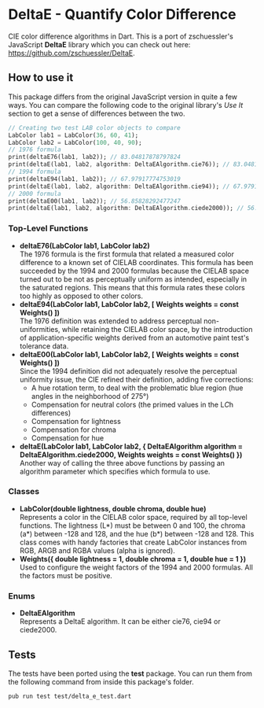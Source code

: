 # DeltaE - Quantify Color Difference
CIE color difference algorithms in Dart. This is a port of zschuessler's JavaScript **DeltaE** library which you can check out here: https://github.com/zschuessler/DeltaE.

## How to use it
This package differs from the original JavaScript version in quite a few ways. You can compare the following code to the original library's *Use It*
section to get a sense of differences between the two.
```dart
// Creating two test LAB color objects to compare
LabColor lab1 = LabColor(36, 60, 41);
LabColor lab2 = LabColor(100, 40, 90);
// 1976 formula
print(deltaE76(lab1, lab2)); // 83.04817878797824
print(deltaE(lab1, lab2, algorithm: DeltaEAlgorithm.cie76)); // 83.04817878797824
// 1994 formula
print(deltaE94(lab1, lab2)); // 67.97917774753019
print(deltaE(lab1, lab2, algorithm: DeltaEAlgorithm.cie94)); // 67.97917774753019
// 2000 formula
print(deltaE00(lab1, lab2)); // 56.85828292477247
print(deltaE(lab1, lab2, algorithm: DeltaEAlgorithm.ciede2000)); // 56.85828292477247
```
### Top-Level Functions
* **deltaE76(LabColor lab1, LabColor lab2)**<br>
The 1976 formula is the first formula that related a measured color difference to a known set of CIELAB
coordinates. This formula has been succeeded by the 1994 and 2000 formulas because the CIELAB space turned out
to be not as perceptually uniform as intended, especially in the saturated regions. This means that this formula
rates these colors too highly as opposed to other colors.
* **deltaE94(LabColor lab1, LabColor lab2, [ Weights weights = const Weights() ])**<br>
The 1976 definition was extended to address perceptual non-uniformities, while retaining the CIELAB color space,
by the introduction of application-specific weights derived from an automotive paint test's tolerance data.
* **deltaE00(LabColor lab1, LabColor lab2, [ Weights weights = const Weights() ])**<br>
Since the 1994 definition did not adequately resolve the perceptual uniformity issue, the CIE refined their
definition, adding five corrections:
  * A hue rotation term, to deal with the problematic blue region (hue angles in the neighborhood of 275°)
  * Compensation for neutral colors (the primed values in the L*C*h differences)
  * Compensation for lightness
  * Compensation for chroma
  * Compensation for hue
* **deltaE(LabColor lab1, LabColor lab2, { DeltaEAlgorithm algorithm = DeltaEAlgorithm.ciede2000, Weights weights = const Weights() })**<br>
Another way of calling the three above functions by passing an algorithm parameter which specifies which formula to use.
### Classes
* **LabColor(double lightness, double chroma, double hue)**<br>
Represents a color in the CIELAB color space, required by all top-level functions.
The lightness (L*) must be between 0 and 100, the chroma (a*) between -128 and 128, and the hue (b*) between -128 and 128.
This class comes with handy factories that create LabColor instances from RGB, ARGB and RGBA values (alpha is ignored).
* **Weights({ double lightness = 1, double chroma = 1, double hue = 1 })**<br>
Used to configure the weight factors of the 1994 and 2000 formulas. All the factors must be positive.
### Enums
* **DeltaEAlgorithm**<br>
Represents a DeltaE algorithm. It can be either cie76, cie94 or ciede2000.
## Tests
The tests have been ported using the **test** package. You can run them from the following command from inside this package's folder.
```console
pub run test test/delta_e_test.dart
```
